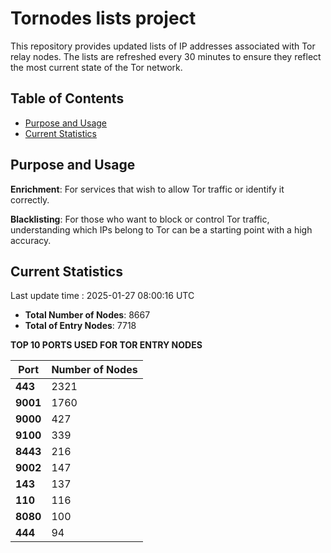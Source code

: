 # Tornodes lists project

This repository provides updated lists of IP addresses associated with Tor relay nodes. The lists are refreshed every 30 minutes to ensure they reflect the most current state of the Tor network.

## Table of Contents

- [Purpose and Usage](#purpose-and-usage)
- [Current Statistics](#current-statistics)


## Purpose and Usage

**Enrichment**: For services that wish to allow Tor traffic or identify it correctly.

**Blacklisting**: For those who want to block or control Tor traffic, understanding which IPs belong to Tor can be a starting point with a high accuracy.

## Current Statistics

Last update time : 2025-01-27 08:00:16 UTC

- **Total Number of Nodes**: 8667
- **Total of Entry Nodes**: 7718

**TOP 10 PORTS USED FOR TOR ENTRY NODES**

| **Port** | **Number of Nodes** |
|------|-----------------|
| **443**   | 2321  |
| **9001**   | 1760  |
| **9000**   | 427  |
| **9100**   | 339  |
| **8443**   | 216  |
| **9002**   | 147  |
| **143**   | 137  |
| **110**   | 116  |
| **8080**   | 100  |
| **444**   | 94  |


